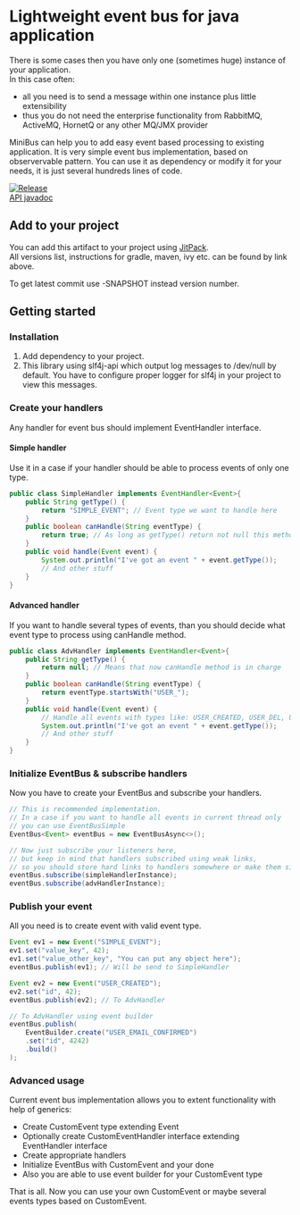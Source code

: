 # Lightweight event bus for java application

There is some cases then you have only one (sometimes huge) instance of your application.  
In this case often:

* all you need is to send a message within one instance plus little extensibility
* thus you do not need the enterprise functionality from RabbitMQ, ActiveMQ, HornetQ or any other MQ/JMX provider

MiniBus can help you to add easy event based processing to existing application.
It is very simple event bus implementation, based on observervable pattern.
You can use it as dependency or modify it for your needs, it is just several hundreds lines of code.

[![Release](https://jitpack.io/v/javaplugs/minibus.svg)](https://jitpack.io/#javaplugs/minibus)  
[API javadoc](https://jitpack.io/com/github/javaplugs/minibus/-SNAPSHOT/javadoc/)

## Add to your project

You can add this artifact to your project using [JitPack](https://jitpack.io/#javaplugs/minibus).  
All versions list, instructions for gradle, maven, ivy etc. can be found by link above.

To get latest commit use -SNAPSHOT instead version number.

## Getting started

### Installation
1. Add dependency to your project.
2. This library using slf4j-api which output log messages to /dev/null by default. 
You have to configure proper logger for slf4j in your project to view this messages.

### Create your handlers
Any handler for event bus should implement EventHandler interface.

#### Simple handler
Use it in a case if your handler should be able to process events of only one type.
```java
public class SimpleHandler implements EventHandler<Event>{
    public String getType() {
        return "SIMPLE_EVENT"; // Event type we want to handle here
    }
    public boolean canHandle(String eventType) {
        return true; // As long as getType() return not null this method is not called at all
    }
    public void handle(Event event) {
        System.out.println("I've got an event " + event.getType());
        // And other stuff 
    }
}
```

#### Advanced handler
If you want to handle several types of events,
than you should decide what event type to process using canHandle method.

```java
public class AdvHandler implements EventHandler<Event>{
    public String getType() {
        return null; // Means that now canHandle method is in charge
    }
    public boolean canHandle(String eventType) {
        return eventType.startsWith("USER_");
    }
    public void handle(Event event) {
        // Handle all events with types like: USER_CREATED, USER_DEL, USER_LOGIN etc.
        System.out.println("I've got an event " + event.getType());
        // And other stuff 
    }
}
```

### Initialize EventBus & subscribe handlers
Now you have to create your EventBus and subscribe your handlers.

```java
// This is recommended implementation.
// In a case if you want to handle all events in current thread only 
// you can use EventBusSimple
EventBus<Event> eventBus = new EventBusAsync<>();

// Now just subscribe your listeners here, 
// but keep in mind that handlers subscribed using weak links,
// so you should store hard links to handlers somewhere or make them singletons.
eventBus.subscribe(simpleHandlerInstance);
eventBus.subscribe(advHandlerInstance);
```

### Publish your event
All you need is to create event with valid event type.

```java
Event ev1 = new Event("SIMPLE_EVENT");
ev1.set("value_key", 42);
ev1.set("value_other_key", "You can put any object here");
eventBus.publish(ev1); // Will be send to SimpleHandler

Event ev2 = new Event("USER_CREATED");
ev2.set("id", 42);
eventBus.publish(ev2); // To AdvHandler

// To AdvHandler using event builder
eventBus.publish(
    EventBuilder.create("USER_EMAIL_CONFIRMED")
    .set("id", 4242)
    .build()
);
```

### Advanced usage
Current event bus implementation allows you to extent functionality with help of generics:

* Create CustomEvent type extending Event
* Optionally create CustomEventHandler interface extending EventHandler<CustomEvent> interface
* Create appropriate handlers
* Initialize EventBus with CustomEvent and your done
* Also you are able to use event builder for your CustomEvent type

That is all. Now you can use your own CustomEvent or maybe several events types based on CustomEvent.